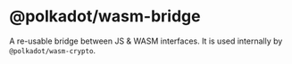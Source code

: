 # @polkadot/wasm-bridge

A re-usable bridge between JS & WASM interfaces. It is used internally by `@polkadot/wasm-crypto`.
